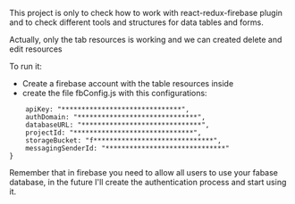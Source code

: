 This project is only to check how to work with react-redux-firebase plugin and to check different tools and structures for data tables and forms.

Actually, only the tab resources is working and we can created delete and edit resources

To run it:
 - Create a firebase account  with the table resources inside
 - create the file fbConfig.js with this configurations:
 ``` export const fbConfig = {
     apiKey: "******************************",
     authDomain: "******************************",
     databaseURL: "******************************",
     projectId: "******************************",
     storageBucket: "f******************************",
     messagingSenderId: "******************************"
 }
 ```

Remember that in firebase you need to allow all users to use your fabase database, in the future I'll create the authentication process and start using it.